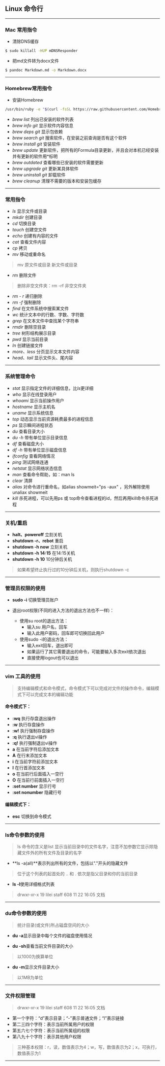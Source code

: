 ## Linux 命令行

-----
### Mac 常用指令

* 清除DNS缓存
``` bash
$ sudo killall -HUP mDNSResponder
```

* 把md文件转为docx文件
``` bash
$ pandoc Markdown.md -o Markdown.docx
```

-----
### Homebrew常用指令

* 安装Homebrew
``` bash
/usr/bin/ruby -e "$(curl -fsSL https://raw.githubusercontent.com/Homebrew/install/master/install)"
```
* *brew list* 列出已安装的软件列表
* *brew info git* 显示软件内容信息
* *brew deps git* 显示包依赖
* *brew search git*  搜索软件，在安装之前查询是否有这个软件
* *brew install git*  安装软件
* *brew update* 更新软件，把所有的Formula目录更新，并且会对本机已经安装并有更新的软件用*标明
* *brew outdated* 查看哪些已安装的软件需要更新
* *brew upgrade git*  更新某具体软件
* *brew uninstall git*  卸载软件
* *brew cleanup* 清理不需要的版本和安装包缓存

------
### 常用指令

* *ls* 显示文件或目录
* *mkdir*  创建目录
* *cd* 切换目录
* *touch*  创建空文件
* *echo* 创建有内容的文件
* *cat*  查看文件内容
* *cp*  拷贝
* *mv* 移动或重命名
> mv 原文件或目录 新文件或目录

* *rm*  删除文件
> 删除非空文件夹：rm -rf 非空文件夹

* *rm - r* 递归删除
* *rm -f* 强制删除
* *find* 在文件系统中搜索某文件
* *wc* 统计文本中的行数、字数、字符数
* *grep* 在文本文件中查找某个字符串
* *rmdir* 删除空目录
* *tree* 树形结构展示目录
* *pwd* 显示当前目录
* *ln* 创建链接文件
* *more、less* 分页显示文本文件内容
* *head、tail* 显示文件头、尾内容

-------
### 系统管理命令
* *stat* 显示指定文件的详细信息，比*ls*更详细
* *who* 显示在线登录用户
* *whoami* 显示当前操作用户
* *hostname* 显示主机名
* *uname* 显示系统信息
* *top* 动态显示当前资源耗费最多的进程信息
* *ps* 显示瞬间进程状态
* *du* 查看目录大小
* *du -h* 带有单位显示目录信息
* *df* 查看磁盘大小
* *df -h* 带有单位显示磁盘信息
* *ifconfig* 查看网络情况
* *ping* 测试网络连通
* *netstat* 显示网络状态信息
* *man* 查看命令帮助，如：man ls
* *clear* 清屏
* *alias* 对命令进行重命名，如alias showmeit="ps -aux" ，另外解除使用unaliax showmeit
* *kill* 杀死进程，可以先用ps 或 top命令查看进程的id，然后再用kill命令杀死进程

-----
### 关机/重启
* **halt、poweroff** 立刻关机
* **shutdown -r、rebot** 重启
* **shutdown -h now** 立刻关机
* **shutdown -h 14:15** 在14:15关机
* **shutdown -h 10** 10分钟后关机
> 如果希望终止执行过的10分钟后关机，则执行shutdown -c

-------
### 管理员权限的使用
* **sudo -i** 切换管理员账户

* 退出root权限(不同的进入方法的退出方法也不一样)：
    * 使用su root的退出方法：
        * 输入su 用户名，回车
        * 输入此用户密码，回车即可切换回此用户
    * 使用sudo -i的退出方法：
        * 输入exit回车，退出即可
        * 如果运行了其它需要退出的命令，可能要输入多次exit依次退出
        * 直接使用logout也可以退出

--------
### vim 工具的使用
> 支持编辑模式和命令模式，命令模式下可以完成对文件的操作命令，编辑模式下可以完成文本的编辑功能

#### 命令模式下：
* **:wq** 执行存盘退出操作
* **:w** 执行存盘操作
* **:w!** 执行强制存盘操作
* **:q** 执行退出vi操作
* **:q!** 执行强制退出vi操作
* **a** 在当前字符后添加文本
* **A** 在行末添加文本
* **i** 在当前字符前添加文本
* **I** 在行首添加文本
* **o** 在当前行后面插入一空行
* **O** 在当前行前面插入一空行
* **:set number** 显示行号
* **:set nonumber** 隐藏行号

#### 编辑模式下：
* **esc** 切换到命令模式

-------
### ls命令参数的使用
> ls 命令的含义是list 显示当前目录中的文件名字，注意不加参数它显示除隐藏文件外的所有文件及目录的名字

* **ls -a(all)**表示列出所有的文件，包括以"."开头的隐藏文件
> 位于这个列表的起首处的 .. 和 . 依次是指父目录和你的当前目录

* **ls -l**使用详细格式列表
> drwxr-xr-x  19 lilei  staff   608 11 22 16:05 文档

-------
### du命令参数的使用
> 统计目录(或文件)所占磁盘空间的大小

* **du -a**显示目录中每个文件的磁盘使用情况

* **du -sh**查看当前文件目录的大小
> 以1000为换算单位

* **du -m**显示文件目录大小
> 以1MB为单位

-------
### 文件权限管理

> drwxr-xr-x  19 lilei  staff   608 11 22 16:05 文档

* 第一个字符：“d”表示目录；“-”表示普通文件；“l”表示链接
* 第二三四个字符：表示当前所属用户的权限
* 第五六七个字符：表示当前所属组的权限
* 第八九十个字符：表示其他用户权限
> 三种基本权限：r，读，数值表示为4；w，写，数值表示为2；x，可执行，数值表示为1

--------
